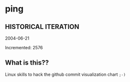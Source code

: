 # ping

## HISTORICAL ITERATION
2004-06-21

Incremented: 2576

## What is this?? 
Linux skills to hack the github commit visualization chart `;-)`
